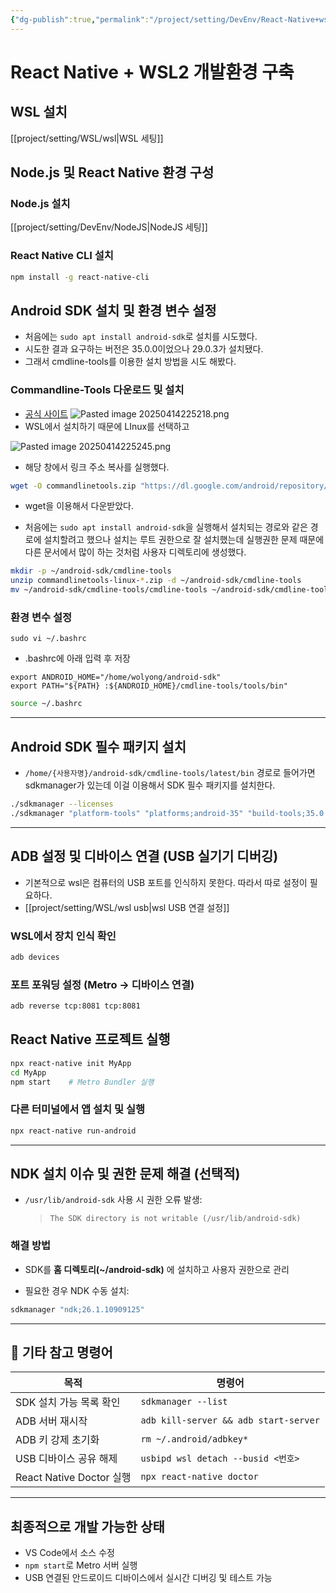 ```yaml
---
{"dg-publish":true,"permalink":"/project/setting/DevEnv/React-Native+wsl/"}
---
```



# React Native + WSL2 개발환경 구축

## WSL 설치
[[project/setting/WSL/wsl\|WSL 세팅]]


## Node.js 및 React Native 환경 구성

### Node.js 설치
[[project/setting/DevEnv/NodeJS\|NodeJS 세팅]]

### React Native CLI 설치

```bash
npm install -g react-native-cli
```

## Android SDK 설치 및 환경 변수 설정
- 처음에는 `sudo apt install android-sdk`로 설치를 시도했다.
- 시도한 결과 요구하는 버전은 35.0.0이었으나 29.0.3가 설치됐다.
- 그래서 cmdline-tools를 이용한 설치 방법을 시도 해봤다.

### Commandline-Tools 다운로드 및 설치

-  [공식 사이트](https://developer.android.com/studio#cmdline-tools)
![Pasted image 20250414225218.png](/img/user/Image/Pasted%20image%2020250414225218.png)
- WSL에서 설치하기 때문에 LInux를 선택하고

![Pasted image 20250414225245.png](/img/user/Image/Pasted%20image%2020250414225245.png)
- 해당 창에서 링크 주소 복사를 실행했다.

```bash
wget -O commandlinetools.zip "https://dl.google.com/android/repository/commandlinetools-linux-13114758_latest.zip?hl=ko"

```
- wget을 이용해서 다운받았다.

- 처음에는 `sudo apt install android-sdk`을 실행해서 설치되는 경로와 같은 경로에 설치할려고 했으나 설치는 루트 권한으로 잘 설치했는데 실행권한 문제 때문에 다른 문서에서 많이 하는 것처럼 사용자 디렉토리에 생성했다.
```bash
mkdir -p ~/android-sdk/cmdline-tools
unzip commandlinetools-linux-*.zip -d ~/android-sdk/cmdline-tools
mv ~/android-sdk/cmdline-tools/cmdline-tools ~/android-sdk/cmdline-tools/latest
```

### 환경 변수 설정 
```
sudo vi ~/.bashrc
```
- .bashrc에 아래 입력 후 저장
```
export ANDROID_HOME="/home/wolyong/android-sdk"
export PATH="${PATH} :${ANDROID_HOME}/cmdline-tools/tools/bin"
```

```bash
source ~/.bashrc
```

---

## Android SDK 필수 패키지 설치

- `/home/{사용자명}/android-sdk/cmdline-tools/latest/bin` 경로로 들어가면 sdkmanager가 있는데 이걸 이용해서 SDK 필수 패키지를 설치한다.
```bash
./sdkmanager --licenses
./sdkmanager "platform-tools" "platforms;android-35" "build-tools;35.0.0"
```

---

## ADB 설정 및 디바이스 연결 (USB 실기기 디버깅)
- 기본적으로 wsl은 컴퓨터의 USB 포트를 인식하지 못한다. 따라서 따로 설정이 필요하다.
- [[project/setting/WSL/wsl usb\|wsl USB 연결 설정]]

### WSL에서 장치 인식 확인

```bash
adb devices
```

### 포트 포워딩 설정 (Metro → 디바이스 연결)

```bash
adb reverse tcp:8081 tcp:8081
```


## React Native 프로젝트 실행

```bash
npx react-native init MyApp
cd MyApp
npm start    # Metro Bundler 실행
```

### 다른 터미널에서 앱 설치 및 실행

```bash
npx react-native run-android
```

---

## NDK 설치 이슈 및 권한 문제 해결 (선택적)

- `/usr/lib/android-sdk` 사용 시 권한 오류 발생:
    
    > `The SDK directory is not writable (/usr/lib/android-sdk)`
    

### 해결 방법

- SDK를 **홈 디렉토리(~/android-sdk)** 에 설치하고 사용자 권한으로 관리
    
- 필요한 경우 NDK 수동 설치:
    

```bash
sdkmanager "ndk;26.1.10909125"
```

---

## 🔄 기타 참고 명령어

|목적|명령어|
|---|---|
|SDK 설치 가능 목록 확인|`sdkmanager --list`|
|ADB 서버 재시작|`adb kill-server && adb start-server`|
|ADB 키 강제 초기화|`rm ~/.android/adbkey*`|
|USB 디바이스 공유 해제|`usbipd wsl detach --busid <번호>`|
|React Native Doctor 실행|`npx react-native doctor`|

---

## 최종적으로 개발 가능한 상태

- VS Code에서 소스 수정
- `npm start`로 Metro 서버 실행
- USB 연결된 안드로이드 디바이스에서 실시간 디버깅 및 테스트 가능
